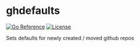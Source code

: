 # ghdefaults

[![Go Reference](https://pkg.go.dev/badge/go.seankhliao.com/ghdefaults.svg)](https://pkg.go.dev/go.seankhliao.com/ghdefaults)
[![License](https://img.shields.io/github/license/seankhliao/ghdefaults.svg?style=flat-square)](LICENSE)

Sets defaults for newly created / moved github repos
